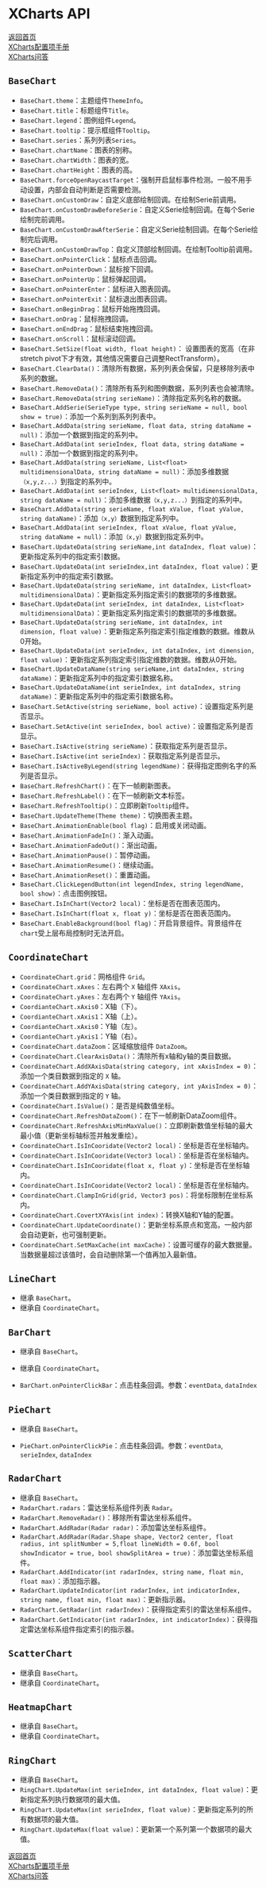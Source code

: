 # XCharts API

[返回首页](https://github.com/monitor1394/unity-ugui-XCharts)  
[XCharts配置项手册](XCharts配置项手册.md)  
[XCharts问答](XCharts问答.md)

## `BaseChart`

* `BaseChart.theme`：主题组件`ThemeInfo`。
* `BaseChart.title`：标题组件`Title`。
* `BaseChart.legend`：图例组件`Legend`。
* `BaseChart.tooltip`：提示框组件`Tooltip`。
* `BaseChart.series`：系列列表`Series`。
* `BaseChart.chartName`：图表的别称。
* `BaseChart.chartWidth`：图表的宽。
* `BaseChart.chartHeight`：图表的高。
* `BaseChart.forceOpenRaycastTarget`：强制开启鼠标事件检测。一般不用手动设置，内部会自动判断是否需要检测。
* `BaseChart.onCustomDraw`：自定义底部绘制回调。在绘制Serie前调用。
* `BaseChart.onCustomDrawBeforeSerie`：自定义Serie绘制回调。在每个Serie绘制完前调用。
* `BaseChart.onCustomDrawAfterSerie`：自定义Serie绘制回调。在每个Serie绘制完后调用。
* `BaseChart.onCustomDrawTop`：自定义顶部绘制回调。在绘制Tooltip前调用。
* `BaseChart.onPointerClick`：鼠标点击回调。
* `BaseChart.onPointerDown`：鼠标按下回调。
* `BaseChart.onPointerUp`：鼠标弹起回调。
* `BaseChart.onPointerEnter`：鼠标进入图表回调。
* `BaseChart.onPointerExit`：鼠标退出图表回调。
* `BaseChart.onBeginDrag`：鼠标开始拖拽回调。
* `BaseChart.onDrag`：鼠标拖拽回调。
* `BaseChart.onEndDrag`：鼠标结束拖拽回调。
* `BaseChart.onScroll`：鼠标滚动回调。
* `BaseChart.SetSize(float width, float height)`： 设置图表的宽高（在非stretch pivot下才有效，其他情况需要自己调整RectTransform）。
* `BaseChart.ClearData()`：清除所有数据，系列列表会保留，只是移除列表中系列的数据。
* `BaseChart.RemoveData()`：清除所有系列和图例数据，系列列表也会被清除。
* `BaseChart.RemoveData(string serieName)`：清除指定系列名称的数据。
* `BaseChart.AddSerie(SerieType type, string serieName = null, bool show = true)`：添加一个系列到系列列表中。
* `BaseChart.AddData(string serieName, float data, string dataName = null)`：添加一个数据到指定的系列中。
* `BaseChart.AddData(int serieIndex, float data, string dataName = null)`：添加一个数据到指定的系列中。
* `BaseChart.AddData(string serieName, List<float> multidimensionalData, string dataName = null)`：添加多维数据`（x,y,z...）`到指定的系列中。
* `BaseChart.AddData(int serieIndex, List<float> multidimensionalData, string dataName = null)`：添加多维数据`（x,y,z...）`到指定的系列中。
* `BaseChart.AddData(string serieName, float xValue, float yValue, string dataName)`：添加`（x,y）`数据到指定系列中。
* `BaseChart.AddData(int serieIndex, float xValue, float yValue, string dataName = null)`：添加`（x,y）`数据到指定系列中。
* `BaseChart.UpdateData(string serieName,int dataIndex, float value)`：更新指定系列中的指定索引数据。
* `BaseChart.UpdateData(int serieIndex,int dataIndex, float value)`：更新指定系列中的指定索引数据。
* `BaseChart.UpdateData(string serieName, int dataIndex, List<float> multidimensionalData)`：更新指定系列指定索引的数据项的多维数据。
* `BaseChart.UpdateData(int serieIndex, int dataIndex, List<float> multidimensionalData)`：更新指定系列指定索引的数据项的多维数据。
* `BaseChart.UpdateData(string serieName, int dataIndex, int dimension, float value)`：更新指定系列指定索引指定维数的数据。维数从0开始。
* `BaseChart.UpdateData(int serieIndex, int dataIndex, int dimension, float value)`：更新指定系列指定索引指定维数的数据。维数从0开始。
* `BaseChart.UpdateDataName(string serieName,int dataIndex, string dataName)`：更新指定系列中的指定索引数据名称。
* `BaseChart.UpdateDataName(int serieIndex, int dataIndex, string dataName)`：更新指定系列中的指定索引数据名称。
* `BaseChart.SetActive(string serieName, bool active)`：设置指定系列是否显示。
* `BaseChart.SetActive(int serieIndex, bool active)`：设置指定系列是否显示。
* `BaseChart.IsActive(string serieName)`：获取指定系列是否显示。
* `BaseChart.IsActive(int serieIndex)`：获取指定系列是否显示。
* `BaseChart.IsActiveByLegend(string legendName)`：获得指定图例名字的系列是否显示。
* `BaseChart.RefreshChart()`：在下一帧刷新图表。
* `BaseChart.RefreshLabel()`：在下一帧刷新文本标签。
* `BaseChart.RefreshTooltip()`：立即刷新`Tooltip`组件。
* `BaseChart.UpdateTheme(Theme theme)`：切换图表主题。
* `BaseChart.AnimationEnable(bool flag)`：启用或关闭动画。
* `BaseChart.AnimationFadeIn()`：渐入动画。
* `BaseChart.AnimationFadeOut()`：渐出动画。
* `BaseChart.AnimationPause()`：暂停动画。
* `BaseChart.AnimationResume()`：继续动画。
* `BaseChart.AnimationReset()`：重置动画。
* `BaseChart.ClickLegendButton(int legendIndex, string legendName, bool show)`：点击图例按钮。
* `BaseChart.IsInChart(Vector2 local)`：坐标是否在图表范围内。
* `BaseChart.IsInChart(float x, float y)`：坐标是否在图表范围内。
* `BaseChart.EnableBackground(bool flag)`：开启背景组件。背景组件在`chart`受上层布局控制时无法开启。

## `CoordinateChart`

* `CoordinateChart.grid`：网格组件 `Grid`。
* `CoordinateChart.xAxes`：左右两个 `X` 轴组件 `XAxis`。
* `CoordinateChart.yAxes`：左右两个 `Y` 轴组件 `YAxis`。
* `CoordianteChart.xAxis0`：X轴（下）。
* `CoordianteChart.xAxis1`：X轴（上）。
* `CoordianteChart.xAxis0`：Y轴（左）。
* `CoordianteChart.yAxis1`：Y轴（右）。
* `CoordinateChart.dataZoom`：区域缩放组件 `DataZoom`。
* `CoordinateChart.ClearAxisData()`：清除所有x轴和y轴的类目数据。
* `CoordinateChart.AddXAxisData(string category, int xAxisIndex = 0)`：添加一个类目数据到指定的 `X` 轴。
* `CoordinateChart.AddYAxisData(string category, int yAxisIndex = 0)`：添加一个类目数据到指定的 `Y` 轴。
* `CoordinateChart.IsValue()`：是否是纯数值坐标。
* `CoordinateChart.RefreshDataZoom()`：在下一帧刷新DataZoom组件。
* `CoordinateChart.RefreshAxisMinMaxValue()`：立即刷新数值坐标轴的最大最小值（更新坐标轴标签并触发重绘）。
* `CoordinateChart.IsInCooridate(Vector2 local)`：坐标是否在坐标轴内。
* `CoordinateChart.IsInCooridate(Vector3 local)`：坐标是否在坐标轴内。
* `CoordinateChart.IsInCooridate(float x, float y)`：坐标是否在坐标轴内。
* `CoordinateChart.IsInCooridate(Vector2 local)`：坐标是否在坐标轴内。
* `CoordinateChart.ClampInGrid(grid, Vector3 pos)`：将坐标限制在坐标系内。
* `CoordinateChart.CovertXYAxis(int index)`：转换X轴和Y轴的配置。
* `CoordinateChart.UpdateCoordinate()`：更新坐标系原点和宽高。一般内部会自动更新，也可强制更新。
* `CoordinateChart.SetMaxCache(int maxCache)`：设置可缓存的最大数据量。当数据量超过该值时，会自动删除第一个值再加入最新值。

## `LineChart`

* 继承 `BaseChart`。
* 继承自 `CoordinateChart`。

## `BarChart`

* 继承自 `BaseChart`。
* 继承自 `CoordinateChart`。

* `BarChart.onPointerClickBar`：点击柱条回调。参数：`eventData`, `dataIndex`

## `PieChart`

* 继承自 `BaseChart`。

* `PieChart.onPointerClickPie`：点击柱条回调。参数：`eventData`, `serieIndex`, `dataIndex`

## `RadarChart`

* 继承自 `BaseChart`。
* `RadarChart.radars`：雷达坐标系组件列表 `Radar`。
* `RadarChart.RemoveRadar()`：移除所有雷达坐标系组件。
* `RadarChart.AddRadar(Radar radar)`：添加雷达坐标系组件。
* `RadarChart.AddRadar(Radar.Shape shape, Vector2 center, float radius, int splitNumber = 5,float lineWidth = 0.6f, bool showIndicator = true, bool showSplitArea = true)`：添加雷达坐标系组件。
* `RadarChart.AddIndicator(int radarIndex, string name, float min, float max)`：添加指示器。
* `RadarChart.UpdateIndicator(int radarIndex, int indicatorIndex, string name, float min, float max)`：更新指示器。
* `RadarChart.GetRadar(int radarIndex)`：获得指定索引的雷达坐标系组件。
* `RadarChart.GetIndicator(int radarIndex, int indicatorIndex)`：获得指定雷达坐标系组件指定索引的指示器。

## `ScatterChart`

* 继承自 `BaseChart`。
* 继承自 `CoordinateChart`。

## `HeatmapChart`

* 继承自 `BaseChart`。
* 继承自 `CoordinateChart`。

## `RingChart`

* 继承自 `BaseChart`。
* `RingChart.UpdateMax(int serieIndex, int dataIndex, float value)`：更新指定系列执行数据项的最大值。
* `RingChart.UpdateMax(int serieIndex, float value)`：更新指定系列的所有数据项的最大值。
* `RingChart.UpdateMax(float value)`：更新第一个系列第一个数据项的最大值。

[返回首页](https://github.com/monitor1394/unity-ugui-XCharts)  
[XCharts配置项手册](XCharts配置项手册.md)  
[XCharts问答](XCharts问答.md)


